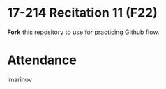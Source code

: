 # 17-214 Recitation 11 (F22)
**Fork** this repository to use for practicing Github flow.

# Attendance
lmarinov